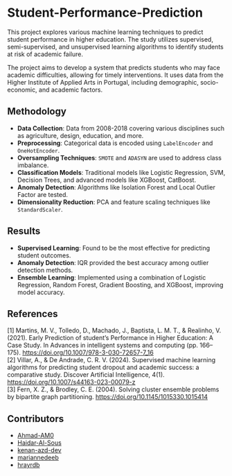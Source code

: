 # Student-Performance-Prediction

This project explores various machine learning techniques to predict student performance in higher education. The study utilizes supervised, semi-supervised, and unsupervised learning algorithms to identify students at risk of academic failure.

The project aims to develop a system that predicts students who may face academic difficulties, allowing for timely interventions. It uses data from the Higher Institute of Applied Arts in Portugal, including demographic, socio-economic, and academic factors.

## Methodology

- **Data Collection**: Data from 2008-2018 covering various disciplines such as agriculture, design, education, and more.
- **Preprocessing**: Categorical data is encoded using `LabelEncoder` and `OneHotEncoder`.
- **Oversampling Techniques**: `SMOTE` and `ADASYN` are used to address class imbalance.
- **Classification Models**: Traditional models like Logistic Regression, SVM, Decision Trees, and advanced models like XGBoost, CatBoost.
- **Anomaly Detection**: Algorithms like Isolation Forest and Local Outlier Factor are tested.
- **Dimensionality Reduction**: PCA and feature scaling techniques like `StandardScaler`.

## Results

- **Supervised Learning**: Found to be the most effective for predicting student outcomes.
- **Anomaly Detection**: IQR provided the best accuracy among outlier detection methods.
- **Ensemble Learning**: Implemented using a combination of Logistic Regression, Random Forest, Gradient Boosting, and XGBoost, improving model accuracy.


## References

[1]  Martins, M. V., Tolledo, D., Machado, J., Baptista, L. M. T., & Realinho, V. (2021). Early Prediction of student’s Performance in Higher Education: A Case Study. In Advances in intelligent systems and computing (pp. 166–175). https://doi.org/10.1007/978-3-030-72657-7_16  
[2]  Villar, A., & De Andrade, C. R. V. (2024). Supervised machine learning algorithms for predicting student dropout and academic success: a comparative study. Discover Artificial Intelligence, 4(1).
https://doi.org/10.1007/s44163-023-00079-z  
[3]  Fern, X. Z., & Brodley, C. E. (2004). Solving cluster ensemble problems by bipartite graph partitioning. https://doi.org/10.1145/1015330.1015414

## Contributors
- [Ahmad-AM0](https://github.com/Ahmad-AM0)
- [Haidar-Al-Sous](https://github.com/Haidar-Al-Sous)
- [kenan-azd-dev](https://github.com/kenan-azd-dev)
- [mariannedeeb](https://github.com/mariannedeeb/)
- [hrayrdb](https://github.com/hrayrdb/)
